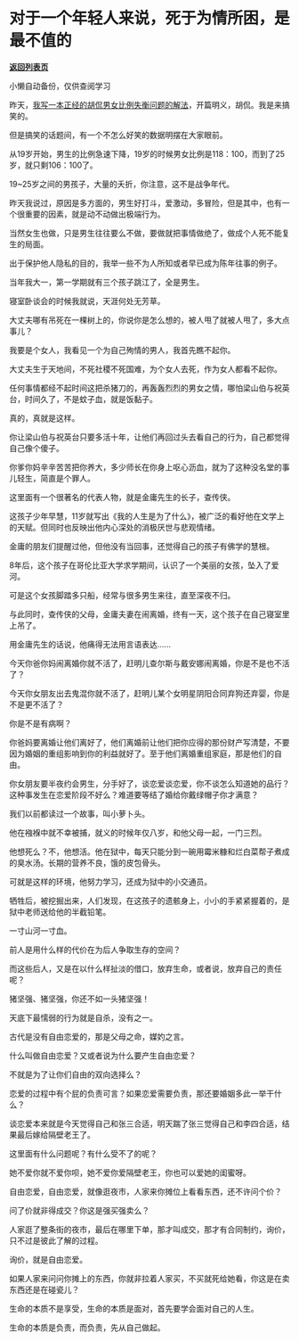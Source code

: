 # 对于一个年轻人来说，死于为情所困，是最不值的

[**返回列表页**](/gzh/记忆承载3)

小懒自动备份，仅供查阅学习

昨天，[我写一本正经的胡侃男女比例失衡问题的解法](http://mp.weixin.qq.com/s?__biz=MzU3NDc5Nzc0NQ==&mid=2247502982&idx=1&sn=ca033cc04b2b38681c2ad53325c19671&chksm=fd2e6e58ca59e74e18d051be291f958d337d5491280d6f90af41d0142f6a005746a55d1f2947&scene=21#wechat_redirect)，开篇明义，胡侃。我是来搞笑的。

  

但是搞笑的话题间，有一个不怎么好笑的数据明摆在大家眼前。

  

从19岁开始，男生的比例急速下降，19岁的时候男女比例是118：100，而到了25岁，就只剩106：100了。

  

19~25岁之间的男孩子，大量的夭折，你注意，这不是战争年代。  

  

昨天我说过，原因是多方面的，男生好打斗，爱激动，多冒险，但是其中，也有一个很重要的因素，就是动不动做出极端行为。  

  

当然女生也做，只是男生往往要么不做，要做就把事情做绝了，做成个人死不能复生的局面。  

  

出于保护他人隐私的目的，我举一些不为人所知或者早已成为陈年往事的例子。

  

当年我大一，第一学期就有三个孩子跳江了，全是男生。  

  

寝室卧谈会的时候我就说，天涯何处无芳草。  

  

大丈夫哪有吊死在一棵树上的，你说你是怎么想的，被人甩了就被人甩了，多大点事儿？

  

我要是个女人，我看见一个为自己殉情的男人，我首先瞧不起你。  

  

大丈夫生于天地间，不死社稷不死国难，为个女人去死，作为女人都看不起你。  

  

任何事情都经不起时间这把杀猪刀的，再轰轰烈烈的男女之情，哪怕梁山伯与祝英台，时间久了，不是蚊子血，就是饭黏子。

  

真的，真就是这样。  

  

你让梁山伯与祝英台只要多活十年，让他们再回过头去看自己的行为，自己都觉得自己像个傻子。

  

你爹你妈辛辛苦苦把你养大，多少师长在你身上呕心沥血，就为了这种没名堂的事儿轻生，简直是个罪人。

  

这里面有一个很著名的代表人物，就是金庸先生的长子，查传侠。  

  

这孩子少年早慧，11岁就写出《我的人生是为了什么》，被广泛的看好他在文学上的天赋。但同时也反映出他内心深处的消极厌世与悲观情绪。

  

金庸的朋友们提醒过他，但他没有当回事，还觉得自己的孩子有佛学的慧根。  

  

8年后，这个孩子在哥伦比亚大学求学期间，认识了一个美丽的女孩，坠入了爱河。  

  

可是这个女孩脚踏多只船，经常与很多男生来往，直至深夜不归。  

  

与此同时，查传侠的父母，金庸夫妻在闹离婚，终有一天，这个孩子在自己寝室里上吊了。

  

用金庸先生的话说，他痛得无法用言语表达......

  

今天你爸你妈闹离婚你就不活了，赶明儿查尔斯与戴安娜闹离婚，你是不是也不活了？

  

今天你女朋友出去鬼混你就不活了，赶明儿某个女明星阴阳合同弃狗还弃婴，你是不是更不活了？

  

你是不是有病啊？

  

你爸妈要离婚让他们离好了，他们离婚前让他们把你应得的那份财产写清楚，不要因为婚姻的重组影响到你的利益就好了。至于他们离婚重组家庭，那是他们的自由。  

  

你女朋友要半夜约会男生，分手好了，谈恋爱谈恋爱，你不谈怎么知道她的品行？这种事发生在恋爱阶段不好么？难道要等结了婚给你戴绿帽子你才满意？

  

我们以前都读过一个故事，叫小萝卜头。  

  

他在襁褓中就不幸被捕，就义的时候年仅八岁，和他父母一起，一门三烈。

  

他想死么？不，他想活。他在狱中，每天只能分到一碗用霉米糠和烂白菜帮子煮成的臭水汤。长期的营养不良，饿的皮包骨头。

  

可就是这样的环境，他努力学习，还成为狱中的小交通员。  

  

牺牲后，被挖掘出来，人们发现，在这孩子的遗骸身上，小小的手紧紧握着的，是狱中老师送给他的半截铅笔。  

  

一寸山河一寸血。  

  

前人是用什么样的代价在为后人争取生存的空间？  

  

而这些后人，又是在以什么样扯淡的借口，放弃生命，或者说，放弃自己的责任呢？

  

猪坚强、猪坚强，你还不如一头猪坚强！

  

天底下最懦弱的行为就是自杀，没有之一。

  

古代是没有自由恋爱的，那是父母之命，媒妁之言。

  

什么叫做自由恋爱？又或者说为什么要产生自由恋爱？  

  

不就是为了让你们自由的双向选择么？

  

恋爱的过程中有个屁的负责可言？如果恋爱需要负责，那还要婚姻多此一举干什么？

  

谈恋爱本来就是今天觉得自己和张三合适，明天踹了张三觉得自己和李四合适，结果最后嫁给隔壁老王了。  

  

这里面有什么问题呢？有什么受不了的呢？  

  

她不爱你就不爱你呗，她不爱你爱隔壁老王，你也可以爱她的闺蜜呀。

  

自由恋爱，自由恋爱，就像逛夜市，人家来你摊位上看看东西，还不许问个价？

  

问了价就非得成交？你这是强买强卖么？

  

人家逛了整条街的夜市，最后在哪里下单，那才叫成交，那才有合同制约，询价，只不过是彼此了解的过程。  

  

询价，就是自由恋爱。

  

如果人家来问问你摊上的东西，你就非拉着人家买，不买就死给她看，你这是在卖东西还是在碰瓷儿？

  

生命的本质不是享受，生命的本质是面对，首先要学会面对自己的人生。

  

生命的本质是负责，而负责，先从自己做起。

